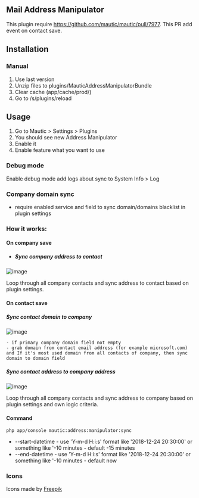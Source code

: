## Mail Address Manipulator

This plugin require https://github.com/mautic/mautic/pull/7977. This PR add event on contact save.   

## Installation

### Manual

1. Use last version
2. Unzip files to plugins/MauticAddressManipulatorBundle
3. Clear cache (app/cache/prod/)
4. Go to /s/plugins/reload

## Usage

1. Go to Mautic > Settings > Plugins
2. You should see new Address Manipulator
3. Enable it
4. Enable feature what you want to use

### Debug mode

Enable debug mode add logs about sync to System Info > Log

### Company domain sync
- require enabled service and field to sync domain/domains blacklist in plugin settings 

### How it works:

#### On company save 

- ##### Sync company address to contact

![image](https://user-images.githubusercontent.com/462477/67880786-9900f900-fb3f-11e9-9a09-bc433ab3261d.png)

Loop through all company contacts and sync address to contact based on plugin settings.

#### On contact save

##### Sync contact domain to company 

![image](https://user-images.githubusercontent.com/462477/67880841-bcc43f00-fb3f-11e9-8dc8-29c91e1239db.png)
 
    - if primary company domain field not empty
    - grab domain from contact email address (for example microsoft.com) and If it's most used domain from all contacts of company, then sync domain to domain field
    
##### Sync contact address to company address

![image](https://user-images.githubusercontent.com/462477/67880820-b209aa00-fb3f-11e9-9b89-1a0ce93c8cd4.png)

Loop through all company contacts and sync address to company based on plugin settings and own logic criteria.
 
#### Command

`php app/console mautic:address:manipulator:sync`

- --start-datetime - use 'Y-m-d H:i:s' format like '2018-12-24 20:30:00' or something like '-10 minutes - default -15 minutes
- --end-datetime - use 'Y-m-d H:i:s' format like '2018-12-24 20:30:00' or something like '-10 minutes - default now
 
### Icons

<div>Icons made by <a href="https://www.flaticon.com/authors/freepik" title="Freepik">Freepik</a>